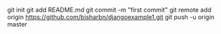 git init
git add README.md
git commit -m "first commit"
git remote add origin https://github.com/bisharbn/djangoexample1.git
git push -u origin master